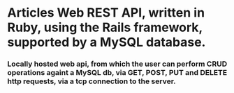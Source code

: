 # Articles Web REST API, written in Ruby, using the Rails framework, supported by a MySQL database.

### Locally hosted web api, from which the user can perform CRUD operations againt a MySQL db, via GET, POST, PUT and DELETE http requests, via a tcp connection to the server.


